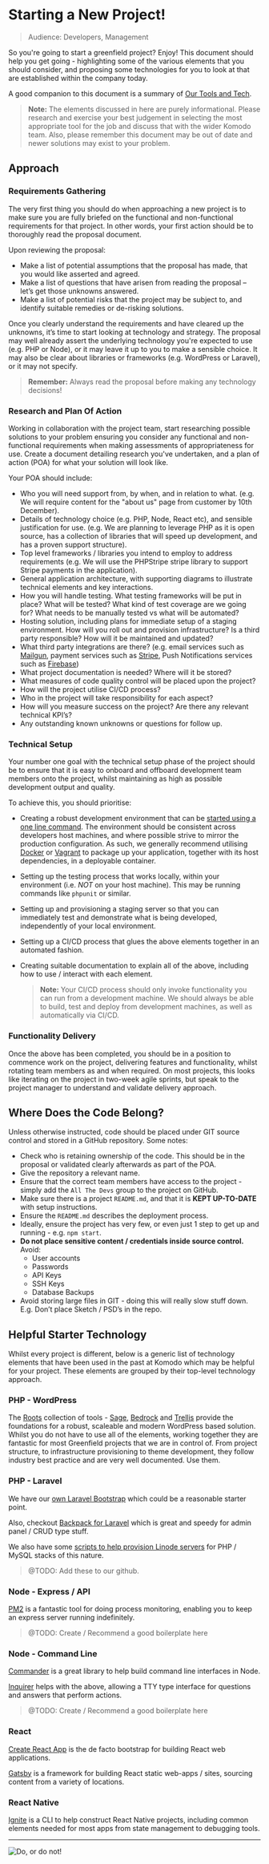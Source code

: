 # Starting a New Project!

>Audience: Developers, Management

So you're going to start a greenfield project? Enjoy! This document should help you get going - highlighting some of the various elements that you should consider, and proposing some technologies for you to look at that are established within the company today.

A good companion to this document is a summary of [Our Tools and Tech](our-tools-and-tech.md).

>**Note:** The elements discussed in here are purely informational. Please research and exercise your best judgement in selecting the most appropriate tool for the job and discuss that with the wider Komodo team. Also, please remember this document may be out of date and newer solutions may exist to your problem.

## Approach

### Requirements Gathering

The very first thing you should do when approaching a new project is to make sure you are fully briefed on the functional and non-functional requirements for that project. In other words, your first action should be to thoroughly read the proposal document. 

Upon reviewing the proposal:

 - Make a list of potential assumptions that the proposal has made, that you would like asserted and agreed.
 - Make a list of questions that have arisen from reading the proposal – let’s get those unknowns answered.
 - Make a list of potential risks that the project may be subject to, and identify suitable remedies or de-risking solutions.

Once you clearly understand the requirements and have cleared up the unknowns, it’s time to start looking at technology and strategy. The proposal may well already assert the underlying technology you're expected to use (e.g. PHP or Node), or it may leave it up to you to make a sensible choice. It may also be clear about libraries or frameworks (e.g. WordPress or Laravel), or it may not specify.

>**Remember:** Always read the proposal before making any technology decisions!

### Research and Plan Of Action

Working in collaboration with the project team, start researching possible solutions to your problem ensuring you consider any functional and non-functional requirements when making assessments of appropriateness for use. Create a document detailing research you've undertaken, and a plan of action (POA) for what your solution will look like.

Your POA should include:

 - Who you will need support from, by when, and in relation to what. (e.g. We will require content for the "about us" page from customer by 10th December).
 - Details of technology choice (e.g. PHP, Node, React etc), and sensible justification for use. (e.g. We are planning to leverage PHP as it is open source, has a collection of libraries that will speed up development, and has a proven support structure).
 - Top level frameworks / libraries you intend to employ to address requirements (e.g. We will use the PHPStripe stripe library to support Stripe payments in the application).
 - General application architecture, with supporting diagrams to illustrate technical elements and key interactions.
 - How you will handle testing. What testing frameworks will be put in place? What will be tested? What kind of test coverage are we going for? What needs to be manually tested vs what will be automated?
 - Hosting solution, including plans for immediate setup of a staging environment. How will you roll out and provision infrastructure? Is a third party responsible? How will it be maintained and updated?
 - What third party integrations are there? (e.g. email services such as [Mailgun](https://www.mailgun.com/), payment services such as [Stripe](https://stripe.com/gb), Push Notifications services such as [Firebase](https://firebase.google.com))
 - What project documentation is needed? Where will it be stored?
 - What measures of code quality control will be placed upon the project?
 - How will the project utilise CI/CD process?
 - Who in the project will take responsibility for each aspect?
 - How will you measure success on the project? Are there any relevant technical KPI’s?
 - Any outstanding known unknowns or questions for follow up.

### Technical Setup

Your number one goal with the technical setup phase of the project should be to ensure that it is easy to onboard and offboard development team members onto the project, whilst maintaining as high as possible development output and quality. 

To achieve this, you should prioritise:

 - Creating a robust development environment that can be [started using a one line command](our-tools-and-tech.md). The environment should be consistent across developers host machines, and where possible strive to mirror the production configuration. As such, we generally recommend utilising [Docker](https://www.docker.com/) or [Vagrant](https://www.vagrantup.com/) to package up your application, together with its host dependencies, in a deployable container. 
 - Setting up the testing process that works locally, within your environment (i.e. _NOT_ on your host machine). This may be running commands like `phpunit` or similar.
 - Setting up and provisioning a staging server so that you can immediately test and demonstrate what is being developed, independently of your local environment.
 - Setting up a CI/CD process that glues the above elements together in an automated fashion.
 - Creating suitable documentation to explain all of the above, including how to use / interact with each element.
   
   >**Note:** Your CI/CD process should only invoke functionality you can run from a development machine. We should always be able to build, test and deploy from development machines, as well as automatically via CI/CD.

### Functionality Delivery

Once the above has been completed, you should be in a position to commence work on the project, delivering features and functionality, whilst rotating team members as and when required. On most projects, this looks like iterating on the project in two-week agile sprints, but speak to the project manager to understand and validate delivery approach.

## Where Does the Code Belong?

Unless otherwise instructed, code should be placed under GIT source control and stored in a GitHub repository. Some notes:

 - Check who is retaining ownership of the code. This should be in the proposal or validated clearly afterwards as part of the POA. 
 - Give the repository a relevant name.
 - Ensure that the correct team members have access to the project - simply add the `All The Devs` group to the project on GitHub.
 - Make sure there is a project `README.md`, and that it is **KEPT UP-TO-DATE** with setup instructions.
 - Ensure the `README.md` describes the deployment process.
 - Ideally, ensure the project has very few, or even just 1 step to get up and running - e.g. `npm start`.
 - **Do not place sensitive content / credentials inside source control.** Avoid:
   - User accounts
   - Passwords
   - API Keys
   - SSH Keys
   - Database Backups
 - Avoid storing large files in GIT - doing this will really slow stuff down. E.g. Don’t place Sketch / PSD’s in the repo.

## Helpful Starter Technology

Whilst every project is different, below is a generic list of technology elements that have been used in the past at Komodo which may be helpful for your project. These elements are grouped by their top-level technology approach.

### PHP - WordPress

The [Roots](https://roots.io/) collection of tools - [Sage](https://roots.io/sage/), [Bedrock](https://roots.io/bedrock/) and [Trellis](https://roots.io/trellis/) provide the foundations for a robust, scaleable and modern WordPress based solution. Whilst you do not have to use all of the elements, working together they are fantastic for most Greenfield projects that we are in control of. From project structure, to infrastructure provisioning to theme development, they follow industry best practice and are very well documented. Use them.

### PHP - Laravel

We have our [own Laravel Bootstrap](https://github.com/KomodoHQ/docker-laravel) which could be a reasonable starter point. 

Also, checkout [Backpack for Laravel](https://backpackforlaravel.com) which is great and speedy for admin panel / CRUD type stuff.

We also have some [scripts to help provision Linode servers]() for PHP / MySQL stacks of this nature.

> @TODO: Add these to our github.

### Node - Express / API

[PM2](http://pm2.keymetrics.io/) is a fantastic tool for doing process monitoring, enabling you to keep an express server running indefinitely.

> @TODO: Create / Recommend a good boilerplate here

### Node - Command Line

[Commander](https://github.com/tj/commander.js/) is a great library to help build command line interfaces in Node.

[Inquirer](https://github.com/SBoudrias/Inquirer.js) helps with the above, allowing a TTY type interface for questions and answers that perform actions. 

> @TODO: Create / Recommend a good boilerplate here

### React

[Create React App](https://github.com/facebook/create-react-app) is the de facto bootstrap for building React web applications.

[Gatsby](https://github.com/gatsbyjs/gatsby) is a framework for building React static web-apps / sites, sourcing content from a variety of locations.

### React Native

[Ignite](https://github.com/infinitered/ignite) is a CLI to help construct React Native projects, including common elements needed for most apps from state management to debugging tools.

---

![Do, or do not!](https://media1.giphy.com/media/26FmQ6EOvLxp6cWyY/giphy.gif?cid=790b7611688c332e7405796f33d21238f991d32df2cefeae&rid=giphy.gif)
